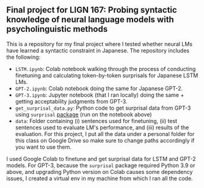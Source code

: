 ## Final project for LIGN 167: Probing syntactic knowledge of neural language models with psycholinguistic methods
This is a repository for my final project where I tested whether neural LMs have learned a syntactic constraint in Japanese. The repository includes the following:

* `LSTM.ipynb`: Colab notebook walking through the process of conducting finetuning and calculating token-by-token surprisals for Japanese LSTM LMs.
* `GPT-2.ipynb`: Colab notebook doing the same for Japanese GPT-2.
* `GPT-3.ipynb`: Jupyter notebook (that I ran locally) doing the same + getting acceptability judgments from GPT-3.
* `get_surprisal_data.py`: Python code to get surprisal data from GPT-3 using `surprisal` [package](https://pypi.org/project/surprisal/) (run on the notebook above)
* `data`: Folder containing (i) sentences used for finetuning, (ii) test sentences used to evaluate LM's performance, and (iii) results of the evaluation. For this project, I put all the data under a personal folder for this class on Google Drive so make sure to change paths accordingly if you want to use them.   

I used Google Colab to finetune and get surprisal data for LSTM and GPT-2 models. For GPT-3, because the `surprisal` package required Python 3.9 or above, and upgrading Python version on Colab causes some dependency issues, I created a virtual env in my machine from which I ran all the code.
